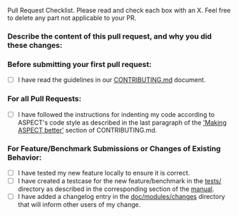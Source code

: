 Pull Request Checklist. Please read and check each box with an X. Feel free to delete any part not applicable to your PR.

### Describe the content of this pull request, and why you did these changes:

### Before submitting your first pull request:

* [ ] I have read the guidelines in our [CONTRIBUTING.md](../CONTRIBUTING.md) document.

### For all Pull Requests:

* [ ] I have followed the instructions for indenting my code according to ASPECT's code style as described in the last paragraph of the ['Making ASPECT better'](../CONTRIBUTING.md#making-aspect-better) section of CONTRIBUTING.md.

### For Feature/Benchmark Submissions or Changes of Existing Behavior:

* [ ] I have tested my new feature locally to ensure it is correct.
* [ ] I have created a testcase for the new feature/benchmark in the [tests/](../tests/) directory as described in the corresponding section of the [manual](http://www.math.clemson.edu/~heister/manual.pdf#sec%3Awriting_tests).
* [ ] I have added a changelog entry in the [doc/modules/changes](../doc/modules/changes) directory that will inform other users of my change.
